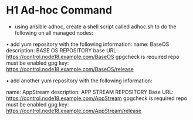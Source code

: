# H1 Ad-hoc Command

- using ansible adhoc, create a shell script called adhoc.sh to do the following on all managed nodes:

• add yum repository with the following information:
  name: BaseOS
  description: BASE OS REPOSITORY
  base URL: https://control.node18.example.com/BaseOS
  gpgcheck is required
  repo must be enabled
  gpg key: https://control.node18.example.com/BaseOS/release

• add another yum repository with the following information:
  
  name: AppStream
  description: APP STREAM REPOSITORY
  Base URL: https://control.node18.example.com/AppStream
  gpgcheck is required
  repo must be enabled
  gpg key: https://control.node18.example.com/AppStream/release
